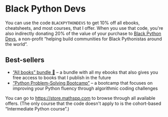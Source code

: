 # Black Python Devs

You can use the code `BLACKPYTHONDEVS` to get 10% off all ebooks, cheatsheets, and most courses, that I offer.
When you use that code, you're also indirectly donating 20% of the value of your purchase to [Black Python Devs](https://blackpythondevs.com), a non-profit “helping build communities for Black Pythonistas around the world”.


## Best-sellers

 - [“All books” bundle 🚀](https://mathspp.gumroad.com/l/all-books-bundle/blackpythondevs) – a bundle with all my ebooks that also gives you free access to books that I publish in the future
 - [“Python Problem-Solving Bootcamp”](https://mathspp.gumroad.com/l/pythonbootcamp/blackpythondevs) – a bootcamp that focuses on improving your Python fluency through algorithmic coding challenges


You can go to <https://store.mathspp.com> to browse through all available offers.
(The only course that the code doesn't apply to is the cohort-based “Intermediate Python course”.)
